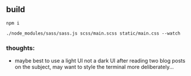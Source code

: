 
## build

`npm i`

`./node_modules/sass/sass.js scss/main.scss static/main.css --watch`

### thoughts:

- maybe best to use a light UI not a dark UI after reading two blog posts on the subject, may want to style the terminal more deliberately...